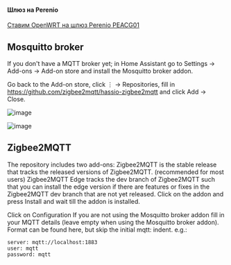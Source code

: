 #### Шлюз на Perenio

[Ставим OpenWRT на шлюз Perenio PEACG01](https://github.com/DivanX10/Openwrt-scripts-for-gateway-zhwg11lm/wiki/%D0%A1%D1%82%D0%B0%D0%B2%D0%B8%D0%BC-OpenWRT-%D0%BD%D0%B0-%D1%88%D0%BB%D1%8E%D0%B7-Perenio-PEACG01) 

## Mosquitto broker

If you don't have a MQTT broker yet; in Home Assistant go to Settings → Add-ons → Add-on store and install the Mosquitto broker addon.

Go back to the Add-on store, click ⋮ → Repositories, fill in
https://github.com/zigbee2mqtt/hassio-zigbee2mqtt and click Add → Close.

![image](https://user-images.githubusercontent.com/13304485/176131678-ee979698-b83c-4fdb-9568-1a95301e583a.png)

![image](https://user-images.githubusercontent.com/13304485/176135448-3c615c75-3151-48ab-a325-9bf0208731e4.png)

## Zigbee2MQTT

The repository includes two add-ons:
Zigbee2MQTT is the stable release that tracks the released versions of Zigbee2MQTT. (recommended for most users)
Zigbee2MQTT Edge tracks the dev branch of Zigbee2MQTT such that you can install the edge version if there are features or fixes in the Zigbee2MQTT dev branch that are not yet released.
Click on the addon and press Install and wait till the addon is installed.

Click on Configuration
If you are not using the Mosquitto broker addon fill in your MQTT details (leave empty when using the Mosquitto broker addon). Format can be found here, but skip the initial mqtt: indent. e.g.:
```
server: mqtt://localhost:1883
user: mqtt
password: mqtt
```
